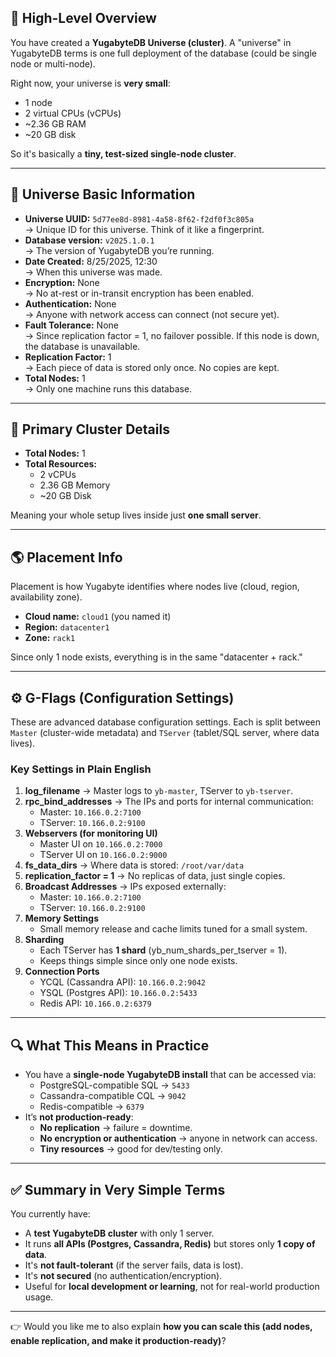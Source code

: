 
## 📌 High-Level Overview
You have created a **YugabyteDB Universe (cluster)**. A "universe" in YugabyteDB terms is one full deployment of the database (could be single node or multi-node).  

Right now, your universe is **very small**:
- 1 node  
- 2 virtual CPUs (vCPUs)  
- ~2.36 GB RAM  
- ~20 GB disk  

So it's basically a **tiny, test-sized single-node cluster**.

***

## 🔑 Universe Basic Information
- **Universe UUID:** `5d77ee8d-8981-4a58-8f62-f2df0f3c805a`  
   → Unique ID for this universe. Think of it like a fingerprint.  
- **Database version:** `v2025.1.0.1`  
   → The version of YugabyteDB you’re running.  
- **Date Created:** 8/25/2025, 12:30  
   → When this universe was made.  
- **Encryption:** None  
   → No at-rest or in-transit encryption has been enabled.  
- **Authentication:** None  
   → Anyone with network access can connect (not secure yet).  
- **Fault Tolerance:** None  
   → Since replication factor = 1, no failover possible. If this node is down, the database is unavailable.  
- **Replication Factor:** 1  
   → Each piece of data is stored only once. No copies are kept.  
- **Total Nodes:** 1  
   → Only one machine runs this database.  

***

## 🔧 Primary Cluster Details
- **Total Nodes:** 1  
- **Total Resources:**  
  - 2 vCPUs  
  - 2.36 GB Memory  
  - ~20 GB Disk  

Meaning your whole setup lives inside just **one small server**.

***

## 🌎 Placement Info
Placement is how Yugabyte identifies where nodes live (cloud, region, availability zone).

- **Cloud name:** `cloud1` (you named it)  
- **Region:** `datacenter1`  
- **Zone:** `rack1`  

Since only 1 node exists, everything is in the same "datacenter + rack."

***

## ⚙️ G-Flags (Configuration Settings)

These are advanced database configuration settings. Each is split between `Master` (cluster-wide metadata) and `TServer` (tablet/SQL server, where data lives).

### Key Settings in Plain English
1. **log_filename** → Master logs to `yb-master`, TServer to `yb-tserver`.  
2. **rpc_bind_addresses** → The IPs and ports for internal communication:  
   - Master: `10.166.0.2:7100`  
   - TServer: `10.166.0.2:9100`  
3. **Webservers (for monitoring UI)**  
   - Master UI on `10.166.0.2:7000`  
   - TServer UI on `10.166.0.2:9000`  
4. **fs_data_dirs** → Where data is stored: `/root/var/data`  
5. **replication_factor = 1** → No replicas of data, just single copies.  
6. **Broadcast Addresses** → IPs exposed externally:  
   - Master: `10.166.0.2:7100`  
   - TServer: `10.166.0.2:9100`  
7. **Memory Settings**  
   - Small memory release and cache limits tuned for a small system.  
8. **Sharding**  
   - Each TServer has **1 shard** (yb_num_shards_per_tserver = 1).  
   - Keeps things simple since only one node exists.  
9. **Connection Ports**  
   - YCQL (Cassandra API): `10.166.0.2:9042`  
   - YSQL (Postgres API): `10.166.0.2:5433`  
   - Redis API: `10.166.0.2:6379`  

***

## 🔍 What This Means in Practice
- You have a **single-node YugabyteDB install** that can be accessed via:
  - PostgreSQL-compatible SQL → `5433`  
  - Cassandra-compatible CQL → `9042`  
  - Redis-compatible → `6379`  
- It’s **not production-ready**:
  - **No replication** → failure = downtime.  
  - **No encryption or authentication** → anyone in network can access.  
  - **Tiny resources** → good for dev/testing only.  

***

## ✅ Summary in Very Simple Terms
You currently have:
- A **test YugabyteDB cluster** with only 1 server.  
- It runs **all APIs (Postgres, Cassandra, Redis)** but stores only **1 copy of data**.  
- It's **not fault-tolerant** (if the server fails, data is lost).  
- It's **not secured** (no authentication/encryption).  
- Useful for **local development or learning**, not for real-world production usage.  

***

👉 Would you like me to also explain **how you can scale this (add nodes, enable replication, and make it production-ready)**?
